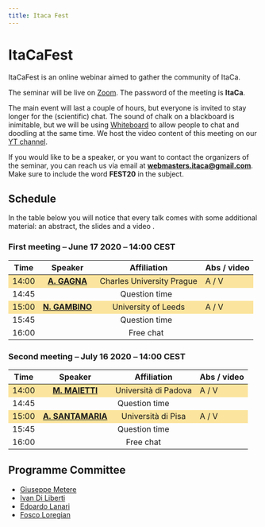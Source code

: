 ```yaml
---
title: Itaca Fest
---
```


# ItaCaFest

ItaCaFest is an online webinar aimed to gather the community of ItaCa. 

The seminar will be live on [Zoom](https://zoom.us). The password of the meeting is __ItaCa__. 

The main event will last a couple of hours, but everyone is invited to stay longer for the (scientific) chat. The sound of chalk on a blackboard is inimitable, but we will be using [Whiteboard](https://www.whiteboard.team) to allow people to chat and doodling at the same time. We host the video content of this meeting on our [YT channel](https://www.youtube.com/channel/UCKdVVjPg_dHhbIiuzLh4Llg).

If you would like to be a speaker, or you want to contact the organizers of the seminar, you can reach us via email at **webmasters.itaca@gmail.com**. Make sure to include the word __FEST20__ in the subject.

## Schedule

In the table below you will notice that every talk comes with some additional material: an abstract, the slides and a video . 

### First meeting ⎯ June 17 2020 ⎯ 14:00 CEST

<!-- | Time  |     Speaker      |     Affiliation      |
|:-----:|:----------------:|:--------------------:|
| 14:00 | [**A. GAGNA**](https://sites.google.com/view/andreagagna/home){:target="_blank"} | Charles University Prague |	
| 14:45 | Question time    |                      |
| 15:00 | [**N. GAMBINO**](http://www1.maths.leeds.ac.uk/~pmtng/){:target="_blank"} | University of Leeds |
| 15:45 | Question time    |                      |
| 16:00 | Free chat        |                      | -->

<center>
<table>
  <thead>
    <tr>
      <th style="text-align: center">Time</th>
      <th style="text-align: center">Speaker</th>
      <th style="text-align: center">Affiliation</th>
      <th style="text-align: center">Abs / video</th>
    </tr>
  </thead>
  <tbody>
    <tr style="background-color:#fbe49d	">
      <td style="text-align: center">14:00</td>
      <td style="text-align: center"><a href="https://sites.google.com/view/andreagagna/home" target="_blank"><strong>A. GAGNA</strong></a></td>
      <td style="text-align: center">Charles University Prague</td>
      <td>A / V</td>
    </tr>
    <tr>
      <td style="text-align: center">14:45</td>
      <td style="text-align: center" colspan="3">Question time </td>
    </tr>
    <tr style="background-color:#fbe49d">
      <td style="text-align: center">15:00</td>
      <td style="text-align: center"><a href="http://www1.maths.leeds.ac.uk/~pmtng/" target="_blank"><strong>N. GAMBINO</strong></a></td>
      <td style="text-align: center">University of Leeds</td>
      <td>A / V</td>
    </tr>
    <tr>
      <td style="text-align: center">15:45</td>
      <td style="text-align: center" colspan="3">Question time </td>
    </tr>
    <tr>
      <td style="text-align: center">16:00</td>
      <td style="text-align: center" colspan="3">Free chat </td>
    </tr>
  </tbody>
</table>
</center>

### Second meeting ⎯ July 16 2020 ⎯ 14:00 CEST
<!-- 
| Time  |     Speaker       |     Affiliation      |
|:-----:|:-----------------:|:--------------------:|
| 14:00 | [**M. MAIETTI**](https://www.math.unipd.it/~maietti/){:target="_blank"} | Università di Padova | 
| 14:45 | Question time     |                      | 
| 15:00 | [**A. SANTAMARIA**](https://www.researchgate.net/profile/Alessio_Santamaria){:target="_blank"} | Università di Pisa | 
| 15:45 | Question time     |                      | 
| 16:00 | Free chat         |                      |  -->

<center>
<table>
  <thead>
    <tr>
      <th style="text-align: center">Time</th>
      <th style="text-align: center">Speaker</th>
      <th style="text-align: center">Affiliation</th>
      <th style="text-align: center">Abs / video</th>
    </tr>
  </thead>
  <tbody>
    <tr style="background-color:#fbe49d">
      <td style="text-align: center">14:00</td>
      <td style="text-align: center"><a href="https://www.math.unipd.it/~maietti/" target="_blank"><strong>M. MAIETTI</strong></a></td>
      <td style="text-align: center">Università di Padova</td>
      <td>A / V</td>
    </tr>
    <tr>
      <td style="text-align: center">14:45</td>
      <td style="text-align: center" colspan="3">Question time </td>
    </tr>
    <tr style="background-color:#fbe49d">
      <td style="text-align: center">15:00</td>
      <td style="text-align: center"><a href="https://www.researchgate.net/profile/Alessio_Santamaria" target="_blank"><strong>A. SANTAMARIA</strong></a></td>
      <td style="text-align: center">Università di Pisa</td>
      <td>A / V</td>
    </tr>
    <tr>
      <td style="text-align: center">15:45</td>
      <td style="text-align: center" colspan="3">Question time </td>
    </tr>
    <tr>
      <td style="text-align: center">16:00</td>
      <td style="text-align: center" colspan="3">Free chat </td>
    </tr>
  </tbody>
</table>
</center>

## Programme Committee

- [Giuseppe Metere](http://math.unipa.it/metere/)
- [Ivan Di Liberti](https://diliberti.github.io)
- [Edoardo Lanari](https://sites.google.com/view/edoardo-lanari/)
- [Fosco Loregian](http://tetrapharmakon.github.io)
